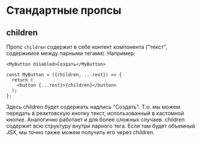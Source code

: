 # Стандартные пропсы

## children

Пропс `children` содержит в себе контент компонента ("текст", содержимое между парными тегами). Например:

```react
<MyButton disabled>Создать</MyButton>
```

```react
const MyButton = ({children, ...rest}) => {
  return (
    <button {...rest}>{children}</button>
  );
};
```

Здесь children будет содержать надпись "Создать". Т.о. мы можем передать в реактовскую кнопку текст, использованный в кастомной кнопке. Аналогично работает и для более сложных случаев. children содержит всю структуру внутри парного тега. Если там будет объемный JSX, мы точно также можем получить его через children.